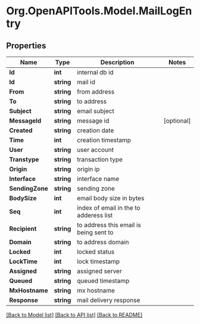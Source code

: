 
# Org.OpenAPITools.Model.MailLogEntry

## Properties

Name | Type | Description | Notes
------------ | ------------- | ------------- | -------------
**Id** | **int** | internal db id | 
**Id** | **string** | mail id | 
**From** | **string** | from address | 
**To** | **string** | to address | 
**Subject** | **string** | email subject | 
**MessageId** | **string** | message id | [optional] 
**Created** | **string** | creation date | 
**Time** | **int** | creation timestamp | 
**User** | **string** | user account | 
**Transtype** | **string** | transaction type | 
**Origin** | **string** | origin ip | 
**Interface** | **string** | interface name | 
**SendingZone** | **string** | sending zone | 
**BodySize** | **int** | email body size in bytes | 
**Seq** | **int** | index of email in the to adderess list | 
**Recipient** | **string** | to address this email is being sent to | 
**Domain** | **string** | to address domain | 
**Locked** | **int** | locked status | 
**LockTime** | **int** | lock timestamp | 
**Assigned** | **string** | assigned server | 
**Queued** | **string** | queued timestamp | 
**MxHostname** | **string** | mx hostname | 
**Response** | **string** | mail delivery response | 

[[Back to Model list]](../README.md#documentation-for-models)
[[Back to API list]](../README.md#documentation-for-api-endpoints)
[[Back to README]](../README.md)

